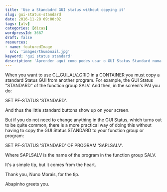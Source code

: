 ```yaml
---
title: 'Use a Standadrd GUI status without copying it'
slug: gui-status-standard
date: 2016-11-28 09:00:02
tags: [alv]
categories: [dicas]
wordpressId: 3667
draft: false
resources:
- name: featuredImage
  src: 'images/thumbnail.jpg'
keyword: 'gui status standard'
description: 'Aprender aqui como podes usar o GUI Status Standard numa ALV sem teres de o andar a copiar de outro programa standard qualquer.'
---
```

When you want to use CL_GUI_ALV_GRID in a CONTAINER you must copy a standard Status GUI from another program. For example, the GUI Status "STANDARD" of the function group SALV. And then, in the screen's PAI you do:

SET PF-STATUS 'STANDARD'.

And thus the little standard buttons show up on your screen.

<!--more-->

But if you do not need to change anything in the GUI Status, which turns out to be quite common, there is a more practical way of doing this without having to copy the GUI Status STANDARD to your function group or program:

SET PF-STATUS 'STANDARD' OF PROGRAM 'SAPLSALV'.

Where SAPLSALV is the name of the program in the function group SALV.

It's a simple tip, but it comes from the heart.

Thank you, Nuno Morais, for the tip.

Abapinho greets you.
